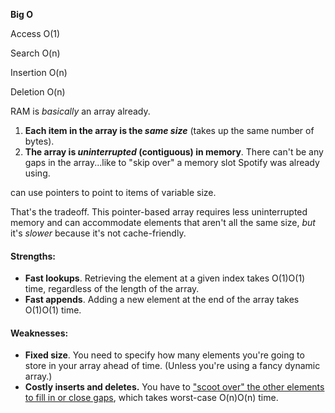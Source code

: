**Big O**

Access O(1)

Search O(n)

Insertion O(n)

Deletion O(n)

 RAM is *basically* an array already.

1. **Each item in the array is the *same size*** (takes up the same number of bytes).
2. **The array is *uninterrupted* (contiguous) in memory**. There can't be any gaps in the array...like to "skip over" a memory slot Spotify was already using.

can use pointers to point to items of variable size.

That's the tradeoff. This pointer-based array requires less uninterrupted memory and can accommodate elements that aren't all the same size, *but* it's *slower* because it's not cache-friendly.

#### Strengths:

* **Fast lookups**. Retrieving the element at a given index takes O(1)O(1) time, regardless of the length of the array.
* **Fast appends**. Adding a new element at the end of the array takes O(1)O(1) time.

#### Weaknesses:

* **Fixed size**. You need to specify how many elements you're going to store in your array ahead of time. (Unless you're using a fancy dynamic array.)
* **Costly inserts and deletes.** You have to ["scoot over" the other elements to fill in or close gaps](https://www.interviewcake.com/concept/cpp/array?course=fc1&section=array-and-string-manipulation#inserting), which takes worst-case O(n)O(n) time.